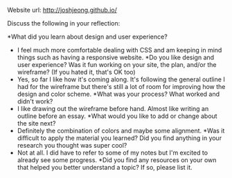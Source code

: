 Website url: http://joshjeong.github.io/

Discuss the following in your reflection:

*What did you learn about design and user experience?
  - I feel much more comfortable dealing with CSS and am keeping in mind things such as having a responsive website.
*Do you like design and user experience? Was it fun working on your site, the plan, and/or the wireframe? (If you hated it, that's OK too)
  - Yes, so far I like how it's coming along. It's following the general outline I had for the wireframe but there's still a lot of room for improving how the design and color scheme.
*What was your process? What worked and didn't work?
  - I like drawing out the wireframe before hand. Almost like writing an outline before an essay.
*What would you like to add or change about the site next?
  - Definitely the combination of colors and maybe some alignment.
*Was it difficult to apply the material you learned? Did you find anything in your research you thought was super cool?
  - Not at all. I did have to refer to some of my notes but I'm excited to already see some progress.
*Did you find any resources on your own that helped you better understand a topic? If so, please list it.
